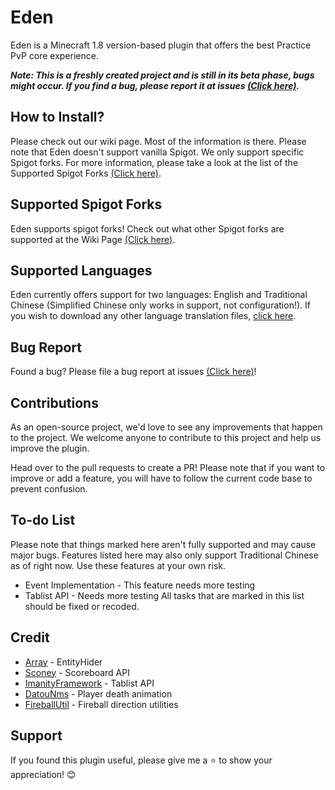 # Eden
Eden is a Minecraft 1.8 version-based plugin that offers the best Practice PvP core experience.

_**Note: This is a freshly created project and is still in its beta phase, bugs might occur. If you find a bug, please report it at issues [(Click here)](https://github.com/diamond-rip/Eden/issues).**_

## How to Install?
Please check out our wiki page. Most of the information is there.
Please note that Eden doesn't support vanilla Spigot. We only support specific Spigot forks. For more information, please take a look at the list of the Supported Spigot Forks [(Click here)](https://github.com/diamond-rip/Eden/wiki/Getting-Started#supported-spigot-forks).

## Supported Spigot Forks

Eden supports spigot forks! Check out what other Spigot forks are supported at the Wiki Page [(Click here)](https://github.com/diamond-rip/Eden/wiki).

## Supported Languages
Eden currently offers support for two languages: English and Traditional Chinese (Simplified Chinese only works in support, not configuration!). If you wish to download any other language translation files, [click here](https://github.com/diamond-rip/Eden/wiki/Configurations).

## Bug Report
Found a bug? Please file a bug report at issues [(Click here)](https://github.com/diamond-rip/Eden/issues/new)!

## Contributions
As an open-source project, we'd love to see any improvements that happen to the project. We welcome anyone to contribute to this project and help us improve the plugin.

Head over to the pull requests to create a PR! Please note that if you want to improve or add a feature, you will have to follow the current code base to prevent confusion.

## To-do List
Please note that things marked here aren't fully supported and may cause major bugs. Features listed here may also only support Traditional Chinese as of right now. Use these features at your own risk.

* Event Implementation - This feature needs more testing
* Tablist API - Needs more testing
All tasks that are marked in this list should be fixed or recoded.

## Credit
* [Array](https://github.com/RefineDevelopment/Array) - EntityHider
* [Sconey](https://github.com/Saturn-Operations/Sconey) - Scoreboard API
* [ImanityFramework](https://github.com/FairyProject/ImanityFramework) - Tablist API
* [DatouNms](https://github.com/lulu2002/DatouNms) - Player death animation
* [FireballUtil](https://gist.github.com/aaron1998ish/1dd3f183d8d55902f65ea187019058ac) - Fireball direction utilities

## Support
If you found this plugin useful, please give me a ⭐ to show your appreciation! 😊
